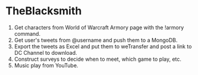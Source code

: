 # TheBlacksmith
 
 1. Get characters from World of Warcraft Armory page with the !armory command.
 2. Get user's tweets from @username and push them to a MongoDB. 
 3. Export the tweets as Excel and put them to weTransfer and post a link to DC Channel to download.
 4. Construct surveys to decide when to meet, which game to play, etc.
 5. Music play from YouTube.